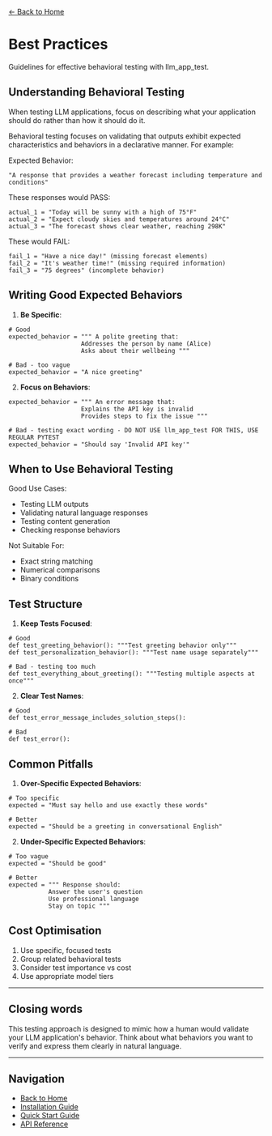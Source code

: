 [← Back to Home](../index.md)

# Best Practices

Guidelines for effective behavioral testing with llm_app_test.

## Understanding Behavioral Testing

When testing LLM applications, focus on describing what your application should do rather than how it should do it.

Behavioral testing focuses on validating that outputs exhibit expected characteristics and behaviors in a declarative manner. For example:

Expected Behavior: 

```
"A response that provides a weather forecast including temperature and conditions"
```

These responses would PASS:

```
actual_1 = "Today will be sunny with a high of 75°F"
actual_2 = "Expect cloudy skies and temperatures around 24°C"
actual_3 = "The forecast shows clear weather, reaching 298K"
```

These would FAIL:

```
fail_1 = "Have a nice day!" (missing forecast elements)
fail_2 = "It's weather time!" (missing required information)
fail_3 = "75 degrees" (incomplete behavior)
```

## Writing Good Expected Behaviors

1. **Be Specific**:

```
# Good
expected_behavior = """ A polite greeting that:
                    Addresses the person by name (Alice)
                    Asks about their wellbeing """
                    
# Bad - too vague
expected_behavior = "A nice greeting"
```

2. **Focus on Behaviors**:

```# Good
expected_behavior = """ An error message that:
                    Explains the API key is invalid
                    Provides steps to fix the issue """
                    
# Bad - testing exact wording - DO NOT USE llm_app_test FOR THIS, USE REGULAR PYTEST
expected_behavior = "Should say 'Invalid API key'"
```

## When to Use Behavioral Testing

Good Use Cases:

- Testing LLM outputs
- Validating natural language responses
- Testing content generation
- Checking response behaviors

Not Suitable For:

- Exact string matching
- Numerical comparisons
- Binary conditions

## Test Structure

1. **Keep Tests Focused**:

```
# Good
def test_greeting_behavior(): """Test greeting behavior only"""
def test_personalization_behavior(): """Test name usage separately"""

# Bad - testing too much
def test_everything_about_greeting(): """Testing multiple aspects at once"""
```

2. **Clear Test Names**:

```
# Good
def test_error_message_includes_solution_steps():

# Bad
def test_error():
```

## Common Pitfalls

1. **Over-Specific Expected Behaviors**:

```
# Too specific
expected = "Must say hello and use exactly these words"

# Better
expected = "Should be a greeting in conversational English"
```

2. **Under-Specific Expected Behaviors**:

```
# Too vague
expected = "Should be good"

# Better
expected = """ Response should:
           Answer the user's question
           Use professional language
           Stay on topic """
```

## Cost Optimisation

1. Use specific, focused tests
2. Group related behavioral tests
3. Consider test importance vs cost
4. Use appropriate model tiers

---
## Closing words

This testing approach is designed to mimic how a human would validate your LLM application's behavior. 
Think about what behaviors you want to verify and express them clearly in natural language.

---
## Navigation

- [Back to Home](../index.md)
- [Installation Guide](../getting-started/installation.md)
- [Quick Start Guide](../getting-started/quickstart.md)
- [API Reference](../api/behavioral-assertion.md)
